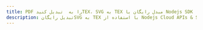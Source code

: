 ---title: PDF را به  تبدیل کنیدTEX، SVG به TEX مبدل رایگان یا Nodejs SDKdescription: تبدیل رایگانSVG به TEX با استفاده از Nodejs Cloud APIs & SDK همچنین اسناد PDF را در Cloud ایجاد، ویرایش و رندر کنید.---